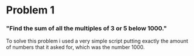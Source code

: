 # Problem 1
### "Find the sum of all the multiples of 3 or 5 below 1000."

To solve this problem i used a very simple script putting exactly the amount of numbers that it asked for, which was the number 1000. 

